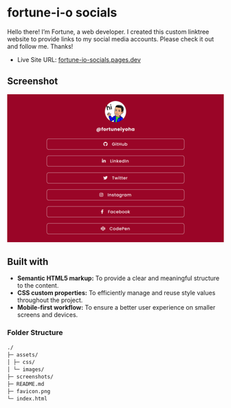 # fortune-i-o socials

Hello there! I’m Fortune, a web developer. I created this custom linktree website to provide links to my social media accounts. Please check it out and follow me. Thanks!

- Live Site URL: [fortune-io-socials.pages.dev](https://fortune-io-socials.pages.dev "Fortune O. Iyoha | Socials")

## Screenshot

![website preview](screenshots/fortune-io-socials-desktop.png)

## Built with

- **Semantic HTML5 markup:** To provide a clear and meaningful structure to the content.
- **CSS custom properties:** To efficiently manage and reuse style values throughout the project.
- **Mobile-first workflow:** To ensure a better user experience on smaller screens and devices.

### Folder Structure

```markdown
./
├─ assets/
│ ├─ css/
│ └─ images/
├─ screenshots/
├─ README.md
├─ favicon.png
└─ index.html
```
